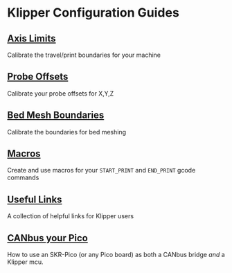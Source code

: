 <!--
 Copyright (c) 2022 Chris Laprade (chris@rootiest.com)

 This software is released under the MIT License.
 https://opensource.org/licenses/MIT
-->

# Klipper Configuration Guides

## [Axis Limits](GUIDE-axis_limits.md)

Calibrate the travel/print boundaries for your machine

## [Probe Offsets](GUIDE-probe.md)

Calibrate your probe offsets for X,Y,Z

## [Bed Mesh Boundaries](GUIDE-mesh.md)

Calibrate the boundaries for bed meshing

## [Macros](GUIDE-macros.md)

Create and use macros for your `START_PRINT` and `END_PRINT` gcode commands

## [Useful Links](GUIDE-links.md)

A collection of helpful links for Klipper users

## [CANbus your Pico](Guide-pico_can.md)

How to use an SKR-Pico (or any Pico board) as both a CANbus bridge *and* a Klipper mcu.
